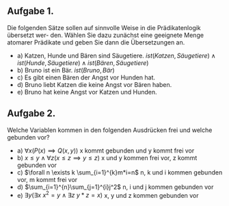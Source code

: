 ## Aufgabe 1. 
Die folgenden Sätze sollen auf sinnvolle Weise in die Prädikatenlogik übersetzt wer-
den. Wählen Sie dazu zunächst eine geeignete Menge atomarer Prädikate und geben Sie dann die
Übersetzungen an.

- a) Katzen, Hunde und Bären sind Säugetiere.
$ist(Katzen,Säugetiere) \land ist(Hunde,Säugetiere) \land ist(Bären,Säugetiere)$
- b) Bruno ist ein Bär.
$ist(Bruno,Bär)$
- c) Es gibt einen Bären der Angst vor Hunden hat.
- d) Bruno liebt Katzen die keine Angst vor Bären haben.
- e) Bruno hat keine Angst vor Katzen und Hunden.
## Aufgabe 2. 
Welche Variablen kommen in den folgenden Ausdrücken frei und welche gebunden vor?

- a) $\forall x (P(x) \implies Q(x,y))$
x kommt gebunden und y kommt frei vor 
- b) $x \leq y \land \forall z (x \leq z \implies y \leq z)$
x und y kommen frei vor, z kommt gebunden vor
- c) $\forall n \exists k \sum_{i=1}^{k}m*i=n$
n, k und i kommen gebunden vor, m kommt frei vor
- d) $\sum_{i=1}^{n}\sum_{j=1}^{i}j^2$
n, i und j kommen gebunden vor
- e) $\exists y (\exists x ~x^2 = y \land \exists z ~y * z = x)$
x, y und z kommen gebunden vor